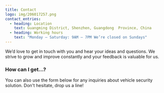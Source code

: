 ```yaml
---
title: Contact
logo: img/206017257.png
contact_entries:
  - heading: Location
    text: Guangming District, Shenzhen, Guangdong  Province, China
  - heading: Working hours
    text: "Monday – Saturday: 9AM – 7PM We’re closed on Sundays"
---
```

We’d love to get in touch with you and hear your ideas and
questions. We strive to grow and improve constantly and your feedback
is valuable for us.

<h3 class="f4 b lh-title mb2">How can I get…?</h3>

You can also use the form below for any inquiries about vehicle security solution. Don't hesitate, drop us a line!